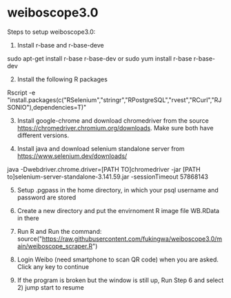 # weiboscope3.0

Steps to setup weiboscope3.0:

1) Install r-base and r-base-deve

sudo apt-get install r-base r-base-dev or sudo yum install r-base r-base-dev

2) Install the following R packages

Rscript -e "install.packages(c("RSelenium","stringr","RPostgreSQL","rvest","RCurl","RJSONIO"),dependencies=T)"

3) Install google-chrome and download chromedriver from the source https://chromedriver.chromium.org/downloads. Make sure both have different versions.

4) Install java and download selenium standalone server from https://www.selenium.dev/downloads/

java -Dwebdriver.chrome.driver=[PATH TO]chromedriver -jar [PATH to]selenium-server-standalone-3.141.59.jar -sessionTimeout 57868143

5) Setup .pgpass in the home directory, in which your psql username and password are stored

6) Create a new directory and put the envirnoment R image file WB.RData in there

7) Run R and Run the command: source("https://raw.githubusercontent.com/fukingwa/weiboscope3.0/main/weiboscope_scraper.R")

8) Login Weibo (need smartphone to scan QR code) when you are asked. Click any key to continue 

9) If the program is broken but the window is still up, Run Step 6 and select 2) jump start to resume



